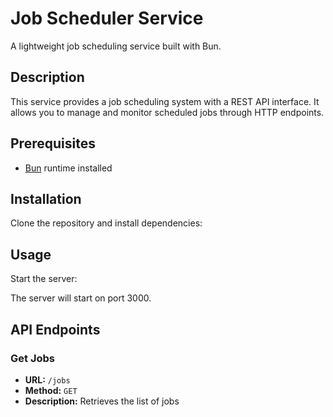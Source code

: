 # Job Scheduler Service

A lightweight job scheduling service built with Bun.

## Description

This service provides a job scheduling system with a REST API interface. It allows you to manage and monitor scheduled jobs through HTTP endpoints.

## Prerequisites

- [Bun](https://bun.sh/) runtime installed

## Installation

Clone the repository and install dependencies:

## Usage

Start the server:

The server will start on port 3000.

## API Endpoints

### Get Jobs
- **URL:** `/jobs`
- **Method:** `GET`
- **Description:** Retrieves the list of jobs
